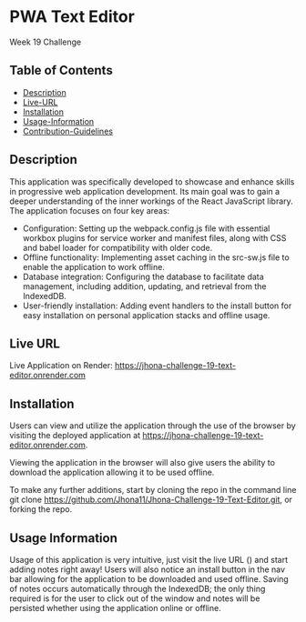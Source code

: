 # PWA Text Editor
Week 19 Challenge

## Table of Contents

- [Description](#description)
- [Live-URL](#live-url)
- [Installation](#installation)
- [Usage-Information](#usage-information)
- [Contribution-Guidelines](#contribution-guidelines)

## Description

This application was specifically developed to showcase and enhance skills in progressive web application development. Its main goal was to gain a deeper understanding of the inner workings of the React JavaScript library. The application focuses on four key areas:
* Configuration: Setting up the webpack.config.js file with essential workbox plugins for service worker and manifest files, along with CSS and babel loader for compatibility with older code.
* Offline functionality: Implementing asset caching in the src-sw.js file to enable the application to work offline.
* Database integration: Configuring the database to facilitate data management, including addition, updating, and retrieval from the IndexedDB.
* User-friendly installation: Adding event handlers to the install button for easy installation on personal application stacks and offline usage.

## Live URL

Live Application on Render: https://jhona-challenge-19-text-editor.onrender.com

## Installation

Users can view and utilize the application through the use of the browser by visiting the deployed application at https://jhona-challenge-19-text-editor.onrender.com.

Viewing the application in the browser will also give users the ability to download the application allowing it to be used offline.

To make any further additions, start by cloning the repo in the command line git clone https://github.com/Jhona11/Jhona-Challenge-19-Text-Editor.git, or forking the repo.

## Usage Information

Usage of this application is very intuitive, just visit the live URL () and start adding notes right away! Users will also notice an install button in the nav bar allowing for the application to be downloaded and used offline. Saving of notes occurs automatically through the IndexedDB; the only thing required is for the user to click out of the window and notes will be persisted whether using the application online or offline.